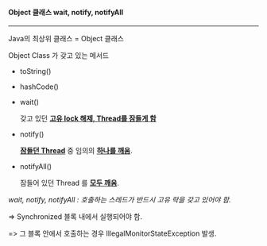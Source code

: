 #### Object 클래스 wait, notify, notifyAll

----

Java의 최상위 클래스 = Object 클래스

Object Class 가 갖고 있는 메서드

* toString()

* hashCode()

* wait()

  갖고 있던 **<u>고유 lock 해제, Thread를 잠들게 함</u>**

* notify()

  **<u>잠들던 Thread</u>** 중 임의의 **<u>하나를 깨움</u>**.

* notifyAll()

  잠들어 있던 Thread 를 **<u>모두 깨움</u>**.

  

  

*wait, notify, notifyAll : 호출하는 스레드가 반드시 고유 락을 갖고 있어야 함.*

=> Synchronized 블록 내에서 실행되어야 함.

=> 그 블록 안에서 호출하는 경우 IllegalMonitorStateException 발생.



